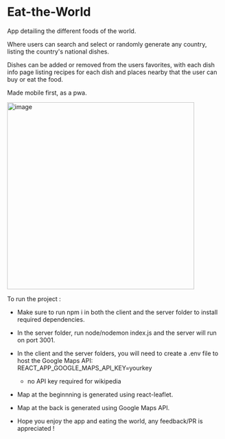 # Eat-the-World

App detailing the different foods of the world.

Where users can search and select or randomly generate any country, listing the country's national dishes.

Dishes can be added or removed from the users favorites, with each dish info page listing recipes for each dish and places nearby that the user can buy or eat the food.

Made mobile first, as a pwa.

<img width="436" alt="image" src="https://user-images.githubusercontent.com/83961538/139870623-aa291978-03d5-43ac-8119-1b5865eae562.png">


To run the project :

- Make sure to run npm i in both the client and the server folder to install required dependencies.
- In the server folder, run node/nodemon index.js and the server will run on port 3001.
- In the client and the server folders, you will need to create a .env file to host the Google Maps API: REACT_APP_GOOGLE_MAPS_API_KEY=yourkey

  - no API key required for wikipedia

- Map at the beginnning is generated using react-leaflet.
- Map at the back is generated using Google Maps API.

- Hope you enjoy the app and eating the world, any feedback/PR is appreciated !
